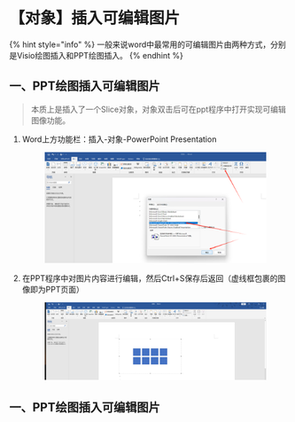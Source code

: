 # 【对象】插入可编辑图片

{% hint style="info" %}
一般来说word中最常用的可编辑图片由两种方式，分别是Visio绘图插入和PPT绘图插入。
{% endhint %}

## 一、PPT绘图插入可编辑图片

> 本质上是插入了一个Slice对象，对象双击后可在ppt程序中打开实现可编辑图像功能。

1.  Word上方功能栏：插入-对象-PowerPoint Presentation

    <figure><img src="../.gitbook/assets/image (3) (1).png" alt=""><figcaption></figcaption></figure>
2.  在PPT程序中对图片内容进行编辑，然后Ctrl+S保存后返回（虚线框包裹的图像即为PPT页面）

    <figure><img src="../.gitbook/assets/image (2) (1) (1).png" alt=""><figcaption></figcaption></figure>

## 一、PPT绘图插入可编辑图片
